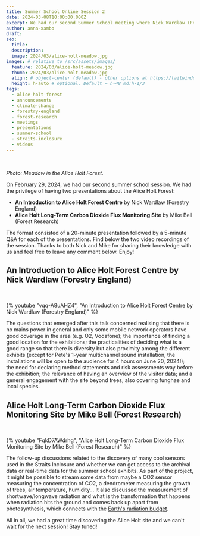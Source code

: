 ```yaml
---
title: Summer School Online Session 2
date: 2024-03-08T10:00:00.000Z
excerpt: We had our second Summer School meeting where Nick Wardlaw (Forestry England) and Michael Bell (Forest Research) presented Alice Holt from their respective perspectives.
author: anna-xambo
draft:
seo:
  title:
  description:
  image: 2024/03/alice-holt-meadow.jpg
images: # relative to /src/assets/images/
  feature: 2024/03/alice-holt-meadow.jpg
  thumb: 2024/03/alice-holt-meadow.jpg
  align: # object-center (default) - other options at https://tailwindcss.com/docs/object-position
  height: h-auto # optional. Default = h-48 md:h-1/3
tags:
  - alice-holt-forest  
  - announcements
  - climate-change
  - forestry-england  
  - forest-research    
  - meetings
  - presentations
  - summer-school
  - straits-inclosure
  - videos
---
```


<br />

*Photo: Meadow in the Alice Holt Forest.*

On February 29, 2024, we had our second summer school session. We had the privilege of having two presentations about the Alice Holt Forest:

* **An Introduction to Alice Holt Forest Centre** by Nick Wardlaw (Forestry England)
* **Alice Holt Long-Term Carbon Dioxide Flux Monitoring Site** by Mike Bell (Forest Research)

The format consisted of a 20-minute presentation followed by a 5-minute Q&A for each of the presentations. Find below the two video recordings of the session. Thanks to both Nick and Mike for sharing their knowledge with us and feel free to leave any comment below. Enjoy!

## An Introduction to Alice Holt Forest Centre by Nick Wardlaw (Forestry England)

<br />

{% youtube "vqq-A8uAHZ4", "An Introduction to Alice Holt Forest Centre by Nick Wardlaw (Forestry England)" %}

The questions that emerged after this talk concerned realising that there is no mains power in general and only some mobile network operators have good coverage in the area (e.g. O2, Vodafone); the importance of finding a good location for the exhibitions; the practicalities of deciding what is a good range so that there is diversity but also proximity among the different exhibits (except for Pete's 1-year multichannel sound installation, the installations will be open to the audience for 4 hours on June 20, 2024!); the need for declaring method statements and risk assessments way before the exhibition; the relevance of having an overview of the visitor data; and a general engagement with the site beyond trees, also covering funghae and local species. 

## Alice Holt Long-Term Carbon Dioxide Flux Monitoring Site by Mike Bell (Forest Research)

<br />

{% youtube "FqkD7AWdrhg", "Alice Holt Long-Term Carbon Dioxide Flux Monitoring Site by Mike Bell (Forest Research)" %}

The follow-up discussions related to the discovery of many cool sensors used in the Straits Inclosure and whether we can get access to the archival data or real-time data for the summer school exhibits. As part of the project, it might be possible to stream some data from maybe a CO2 sensor measuring the concentration of CO2, a dendrometer measuring the growth of trees, air temperature, humidity… It also discussed the measurement of shortwave/longwave radiation and what is the transformation that happens when radiation hits the ground and comes back up apart from photosynthesis, which connects with the [Earth's radiation budget](https://science.nasa.gov/ems/13_radiationbudget).

All in all, we had a great time discovering the Alice Holt site and we can't wait for the next session! Stay tuned! 
